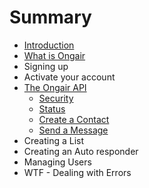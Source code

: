 # Summary

* [Introduction](README.md)
* [What is Ongair](chapter1.md)
* Signing up
* Activate your account
* [The Ongair API](API_overview.md)
   * [Security](API_security.md)
   * [Status](API_status.md)
   * [Create a Contact](API_create_a_contact.md)
   * [Send a Message](API_send_a_message.md)
* Creating a List
* Creating an Auto responder
* Managing Users
* WTF - Dealing with Errors

